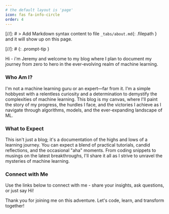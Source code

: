 ```yaml
---
# the default layout is 'page'
icon: fas fa-info-circle
order: 4
---
```


[//]: # > Add Markdown syntax content to file `_tabs/about.md`{: .filepath } and it will show up on this page.

[//]: # {: .prompt-tip }

Hi - i'm Jeremy and welcome to my blog where I plan to document my journey from zero to hero in the ever-evolving realm of machine learning.

### Who Am I?

I'm not a machine learning guru or an expert—far from it. I'm a simple hobbyest with a relentless curiosity and a determination to demystify the complexities of machine learning. This blog is my canvas, where I'll paint the story of my progress, the hurdles I face, and the victories I achieve as I navigate through algorithms, models, and the ever-expanding landscape of ML.

### What to Expect

This isn't just a blog; it's a documentation of the highs and lows of a learning journey. You can expect a blend of practical tutorials, candid reflections, and the occasional "aha" moments. From coding snippets to musings on the latest breakthroughs, I'll share it all as I strive to unravel the mysteries of machine learning.

### Connect with Me

Use the links below to connect with me - share your insights, ask questions, or just say Hi!

Thank you for joining me on this adventure. Let's code, learn, and transform together!